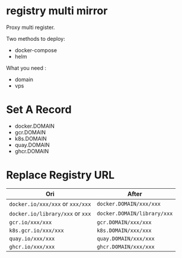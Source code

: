 # registry multi mirror

Proxy multi register.

Two methods to deploy:

- docker-compose
- helm

What you need :

- domain
- vps

# Set A Record

- docker.DOMAIN
- gcr.DOMAIN
- k8s.DOMAIN
- quay.DOMAIN
- ghcr.DOMAIN

# Replace Registry URL

| Ori                              | After                       |
| -------------------------------- | --------------------------- |
| `docker.io/xxx/xxx` or `xxx/xxx` | `docker.DOMAIN/xxx/xxx`     |
| `docker.io/library/xxx` or `xxx` | `docker.DOMAIN/library/xxx` |
| `gcr.io/xxx/xxx`                 | `gcr.DOMAIN/xxx/xxx`        |
| `k8s.gcr.io/xxx/xxx`             | `k8s.DOMAIN/xxx/xxx`        |
| `quay.io/xxx/xxx`                | `quay.DOMAIN/xxx/xxx`       |
| `ghcr.io/xxx/xxx`                | `ghcr.DOMAIN/xxx/xxx`       |
